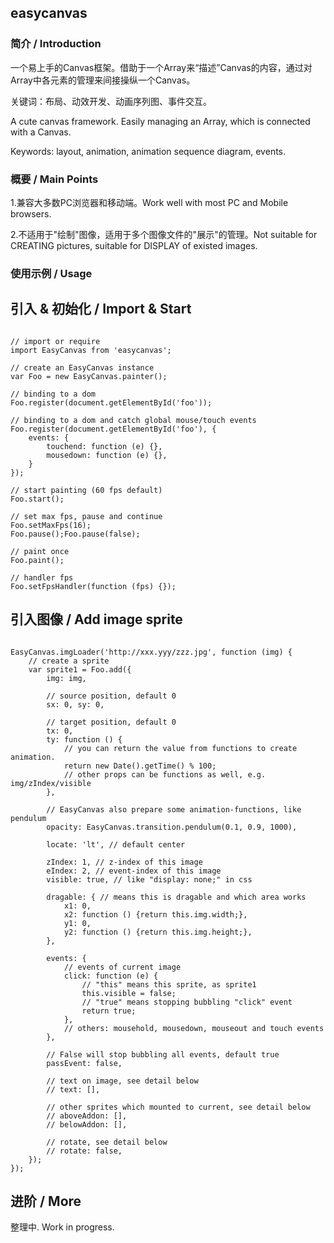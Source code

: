 ## easycanvas

### 简介 / Introduction

一个易上手的Canvas框架。借助于一个Array来“描述”Canvas的内容，通过对Array中各元素的管理来间接操纵一个Canvas。

关键词：布局、动效开发、动画序列图、事件交互。

A cute canvas framework. Easily managing an Array, which is connected with a Canvas.

Keywords: layout, animation, animation sequence diagram, events.

### 概要 / Main Points

1.兼容大多数PC浏览器和移动端。Work well with most PC and Mobile browsers.

2.不适用于"绘制"图像，适用于多个图像文件的"展示"的管理。Not suitable for CREATING pictures, suitable for DISPLAY of existed images.

### 使用示例 / Usage

## 引入 & 初始化 / Import & Start

```

// import or require
import EasyCanvas from 'easycanvas';

// create an EasyCanvas instance
var Foo = new EasyCanvas.painter();

// binding to a dom
Foo.register(document.getElementById('foo'));

// binding to a dom and catch global mouse/touch events
Foo.register(document.getElementById('foo'), {
    events: {
        touchend: function (e) {},
        mousedown: function (e) {},
    }
});

// start painting (60 fps default)
Foo.start();

// set max fps, pause and continue
Foo.setMaxFps(16);
Foo.pause();Foo.pause(false);

// paint once
Foo.paint();

// handler fps
Foo.setFpsHandler(function (fps) {});

```

## 引入图像 / Add image sprite

```

EasyCanvas.imgLoader('http://xxx.yyy/zzz.jpg', function (img) {
    // create a sprite
    var sprite1 = Foo.add({
        img: img,

        // source position, default 0
        sx: 0, sy: 0,

        // target position, default 0
        tx: 0,
        ty: function () {
            // you can return the value from functions to create animation.
            return new Date().getTime() % 100;
            // other props can be functions as well, e.g. img/zIndex/visible
        },

        // EasyCanvas also prepare some animation-functions, like pendulum
        opacity: EasyCanvas.transition.pendulum(0.1, 0.9, 1000),
        
        locate: 'lt', // default center

        zIndex: 1, // z-index of this image
        eIndex: 2, // event-index of this image
        visible: true, // like "display: none;" in css

        dragable: { // means this is dragable and which area works
            x1: 0,
            x2: function () {return this.img.width;},
            y1: 0,
            y2: function () {return this.img.height;},
        },

        events: {
            // events of current image
            click: function (e) {
                // "this" means this sprite, as sprite1
                this.visible = false;
                // "true" means stopping bubbling "click" event
                return true;
            },
            // others: mousehold, mousedown, mouseout and touch events
        },

        // False will stop bubbling all events, default true
        passEvent: false,

        // text on image, see detail below
        // text: [],

        // other sprites which mounted to current, see detail below
        // aboveAddon: [],
        // belowAddon: [],

        // rotate, see detail below
        // rotate: false,
    });
});

```

## 进阶 / More

整理中. Work in progress.

